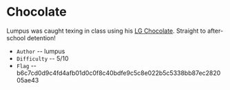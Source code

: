 # Chocolate

Lumpus was caught texing in class using his [LG Chocolate](https://en.wikipedia.org/wiki/LG_Chocolate). Straight to after-school detention!


* `Author` -- lumpus
* `Difficulty` -- 5/10
* `Flag` -- b6c7cd0d9c4fd4afb01d0c0f8c40bdfe9c5c8e022b5c5338bb87ec282005ae43
